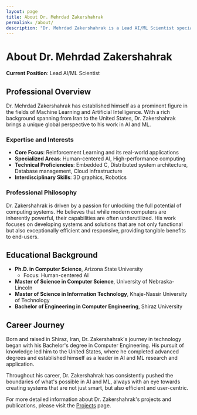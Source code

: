 ```yaml
---
layout: page
title: About Dr. Mehrdad Zakershahrak
permalink: /about/
description: "Dr. Mehrdad Zakershahrak is a Lead AI/ML Scientist specializing in Reinforcement Learning, Human-Centered AI, and High-Performance Computing."
---
```


# About Dr. Mehrdad Zakershahrak

**Current Position**: Lead AI/ML Scientist

## Professional Overview

Dr. Mehrdad Zakershahrak has established himself as a prominent figure in the fields of Machine Learning and Artificial Intelligence. With a rich background spanning from Iran to the United States, Dr. Zakershahrak brings a unique global perspective to his work in AI and ML.

### Expertise and Interests

- **Core Focus**: Reinforcement Learning and its real-world applications
- **Specialized Areas**: Human-centered AI, High-performance computing
- **Technical Proficiencies**: Embedded C, Distributed system architecture, Database management, Cloud infrastructure
- **Interdisciplinary Skills**: 3D graphics, Robotics

### Professional Philosophy

Dr. Zakershahrak is driven by a passion for unlocking the full potential of computing systems. He believes that while modern computers are inherently powerful, their capabilities are often underutilized. His work focuses on developing systems and solutions that are not only functional but also exceptionally efficient and responsive, providing tangible benefits to end-users.

## Educational Background

- **Ph.D. in Computer Science**, Arizona State University
  - Focus: Human-centered AI
- **Master of Science in Computer Science**, University of Nebraska-Lincoln
- **Master of Science in Information Technology**, Khaje-Nassir University of Technology
- **Bachelor of Engineering in Computer Engineering**, Shiraz University

## Career Journey

Born and raised in Shiraz, Iran, Dr. Zakershahrak's journey in technology began with his Bachelor's degree in Computer Engineering. His pursuit of knowledge led him to the United States, where he completed advanced degrees and established himself as a leader in AI and ML research and application.

Throughout his career, Dr. Zakershahrak has consistently pushed the boundaries of what's possible in AI and ML, always with an eye towards creating systems that are not just smart, but also efficient and user-centric.

For more detailed information about Dr. Zakershahrak's projects and publications, please visit the [Projects](/projects/) page.